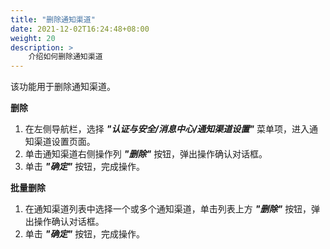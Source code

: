 ```yaml
---
title: "删除通知渠道"
date: 2021-12-02T16:24:48+08:00
weight: 20
description: >
    介绍如何删除通知渠道
---
```


该功能用于删除通知渠道。

**删除**

1. 在左侧导航栏，选择 **_"认证与安全/消息中心/通知渠道设置"_** 菜单项，进入通知渠道设置页面。
2. 单击通知渠道右侧操作列 **_"删除"_** 按钮，弹出操作确认对话框。
2. 单击 **_"确定"_** 按钮，完成操作。

**批量删除**

1. 在通知渠道列表中选择一个或多个通知渠道，单击列表上方 **_"删除"_** 按钮，弹出操作确认对话框。
2. 单击 **_"确定"_** 按钮，完成操作。